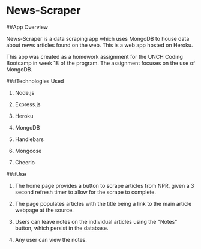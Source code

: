 # News-Scraper

##App Overview

News-Scraper is a data scraping app which uses MongoDB to house data about news articles found on the web.
This is a web app hosted on Heroku.

This app was created as a homework assignment for the UNCH Coding Bootcamp in week 18 of the program. The assignment focuses on the use of MongoDB.

###Technologies Used

1. Node.js

2. Express.js

3. Heroku

4. MongoDB

5. Handlebars

6. Mongoose

7. Cheerio

###Use

1. The home page provides a button to scrape articles from NPR, given a 3 second refresh timer to allow for the scrape to complete.

2. The page populates articles with the title being a link to the main article webpage at the source.

3. Users can leave notes on the individual articles using the "Notes" button, which persist in the database.

4. Any user can view the notes.